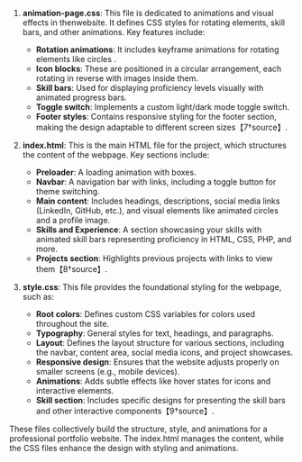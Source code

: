 1. **animation-page.css**:
   This file is dedicated to animations and visual effects in thenwebsite. It defines CSS styles for rotating elements, skill bars, and other animations. Key features include:
   - **Rotation animations**: It includes keyframe animations for rotating elements like circles .
   - **Icon blocks**: These are positioned in a circular arrangement, each rotating in reverse with images inside them.
   - **Skill bars**: Used for displaying proficiency levels visually with animated progress bars.
   - **Toggle switch**: Implements a custom light/dark mode toggle switch.
   - **Footer styles**: Contains responsive styling for the footer section, making the design adaptable to different screen sizes【7†source】.

2. **index.html**:
   This is the main HTML file for the project, which structures the content of the webpage. Key sections include:
   - **Preloader**: A loading animation with boxes.
   - **Navbar**: A navigation bar with links, including a toggle button for theme switching.
   - **Main content**: Includes headings, descriptions, social media links (LinkedIn, GitHub, etc.), and visual elements like animated circles and a profile image.
   - **Skills and Experience**: A section showcasing your skills with animated skill bars representing proficiency in HTML, CSS, PHP, and more.
   - **Projects section**: Highlights previous projects with links to view them【8†source】.

3. **style.css**:
   This file provides the foundational styling for the webpage, such as:
   - **Root colors**: Defines custom CSS variables for colors used throughout the site.
   - **Typography**: General styles for text, headings, and paragraphs.
   - **Layout**: Defines the layout structure for various sections, including the navbar, content area, social media icons, and project showcases.
   - **Responsive design**: Ensures that the website adjusts properly on smaller screens (e.g., mobile devices).
   - **Animations**: Adds subtle effects like hover states for icons and interactive elements.
   - **Skill section**: Includes specific designs for presenting the skill bars and other interactive components【9†source】.

These files collectively build the structure, style, and animations for a professional portfolio website. The index.html manages the content, while the CSS files enhance the design with styling and animations.
